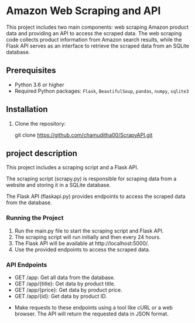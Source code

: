 # Amazon Web Scraping and API

This project includes two main components: web scraping Amazon product data and providing an API to access the scraped data. The web scraping code collects product information from Amazon search results, while the Flask API serves as an interface to retrieve the scraped data from an SQLite database.

## Prerequisites

- Python 3.6 or higher
- Required Python packages: `Flask`, `BeautifulSoup`, `pandas`, `numpy`, `sqlite3`

## Installation

1. Clone the repository:

   
   git clone https://github.com/chamuditha00/ScrapyAPI.git


## project description
This project includes a scraping script and a Flask API.

The scraping script (scrapy.py) is responsible for scraping data from a website and storing it in a SQLite database.

The Flask API (flaskapi.py) provides endpoints to access the scraped data from the database.

### Running the Project

1. Run the main.py file to start the scraping script and Flask API.
2. The scraping script will run initially and then every 24 hours.
3. The Flask API will be available at http://localhost:5000/.
4. Use the provided endpoints to access the scraped data.

### API Endpoints

- GET /app: Get all data from the database.
- GET /app/{title}: Get data by product title.
- GET /app/{price}: Get data by product price.
- GET /app/{id}: Get data by product ID.

* Make requests to these endpoints using a tool like cURL or a web browser. The API will return the requested data in JSON format.
